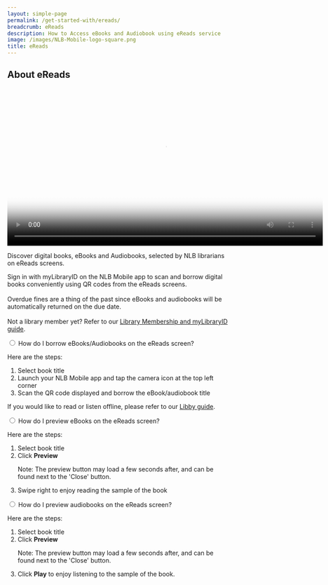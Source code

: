 ```yaml
---
layout: simple-page
permalink: /get-started-with/ereads/
breadcrumb: eReads
description: How to Access eBooks and Audiobook using eReads service
image: /images/NLB-Mobile-logo-square.png
title: eReads
---
```

<h2>About eReads</h2>

<p></p>

<div class="vd">
     <video width="720px" poster="/images/Thumbnail_eReads_video.PNG" controls>
  <source src="/images/Video_eReads.mp4" type="video/mp4" />
</video>


<p>Discover digital books, eBooks and Audiobooks, selected by NLB librarians on eReads screens.</p>  

<p>Sign in with myLibraryID on the NLB Mobile app to scan and borrow digital books conveniently using QR codes from the eReads screens.<br/><br/>Overdue fines are a thing of the past since eBooks and audiobooks will be automatically returned on the due date.
<br/><br/>Not a library member yet? Refer to our <a href="/get-started-with/mylibrary/">Library Membership and myLibraryID guide</a>.</p>




<div class="acc-kontainer" id="eReads-get-started">          
	<div>
<div>
		<input type="radio" name="acc" id="acc1">
        <label for="acc1">How do I borrow eBooks/Audiobooks on the eReads screen?</label>
<div class="acc-body">
        <p>Here are the steps:</p>
<ol>   
	<li> Select book title</li>
	<li> Launch your NLB Mobile app and tap the camera icon at the top left corner</li>
	<li>Scan the QR code displayed and borrow the eBook/audiobook title</li>
    </ol> <p>
    If you would like to read or listen offline, please refer to our  <a href="/get-started-with/libby/">Libby guide</a>.
    </p></div></div>



<div>
		<input type="radio" name="acc" id="acc3">
        <label for="acc3">How do I preview eBooks on the eReads screen?</label>
<div class="acc-body">
	<p>Here are the steps:</p>
<ol>   
	<li> Select book title</li>
    <li> Click <b>Preview</b>
         <p class"end-note"> Note: The preview button may load a few seconds after, and can be found next to the 'Close' button.</p></li>
	<li> Swipe right to enjoy reading the sample of the book</li>
    </ol>
        </div> </div>



<div>
		<input type="radio" name="acc" id="acc5">
        <label for="acc5">How do I preview audiobooks on the eReads screen?</label>
<div class="acc-body">
      	<p>Here are the steps:</p>
<ol>   
	<li> Select book title</li>
	<li>  Click <b>Preview</b>
    <p class"end-note"> Note: The preview button may load a few seconds after, and can be found next to the 'Close' button.</p></li>
    <li> Click <b>Play</b> to enjoy listening to the sample of
the book.</li>
    </ol>  
        </div> </div> 



</div> </div><!--close FAQ-section-->

